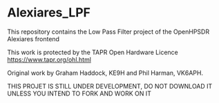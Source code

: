 # Alexiares_LPF
This repository contains the Low Pass Filter project of the OpenHPSDR Alexiares frontend


This work is protected by the TAPR Open Hardware Licence https://www.tapr.org/ohl.html

Original work by Graham Haddock, KE9H and Phil Harman, VK6APH.

THIS PROJET IS STILL UNDER DEVELOPMENT, DO NOT DOWNLOAD IT UNLESS YOU INTEND TO FORK AND WORK ON IT
